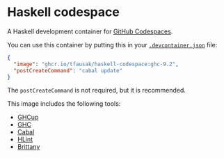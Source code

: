 # Haskell codespace

A Haskell development container for [GitHub Codespaces][1].

You can use this container by putting this in your [`.devcontainer.json`][2] file:

``` json
{
  "image": "ghcr.io/tfausak/haskell-codespace:ghc-9.2",
  "postCreateCommand": "cabal update"
}
```

The `postCreateCommand` is not required, but it is recommended.

This image includes the following tools:

- [GHCup][3]
- [GHC][4]
- [Cabal][5]
- [HLint][6]
- [Brittany][7]

[1]: https://github.com/features/codespaces
[2]: https://code.visualstudio.com/docs/remote/devcontainerjson-reference
[3]: https://www.haskell.org/ghcup/
[4]: https://www.haskell.org/ghc/
[5]: https://www.haskell.org/cabal/
[6]: https://github.com/ndmitchell/hlint
[7]: https://github.com/lspitzner/brittany
